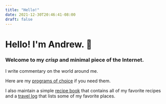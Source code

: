```yaml
---
title: "Hello!"
date: 2021-12-30T20:46:41-08:00
draft: false
---
```

# Hello! I'm Andrew. 🍅
### Welcome to my *crisp* and minimal piece of the Internet.

I write commentary on the world around me.

Here are my [programs of choice](/dotfiles) if you need them.

I also maintain a simple [recipe book](/recipes) that contains all of my favorite recipes and a [travel log](/places) that lists some of my favorite places.

